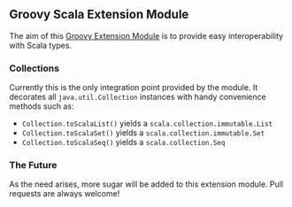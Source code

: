 ## Groovy Scala Extension Module

The aim of this [Groovy Extension Module](http://mrhaki.blogspot.com/2013/01/groovy-goodness-adding-extra-methods.html) is to provide easy interoperability with Scala types.

### Collections

Currently this is the only integration point provided by the module. It decorates all `java.util.Collection` instances with handy convenience methods such as:

* `Collection.toScalaList()` yields a `scala.collection.immutable.List`
* `Collection.toScalaSet()` yields a `scala.collection.immutable.Set`
* `Collection.toScalaSeq()` yields a `scala.collection.Seq`

### The Future

As the need arises, more sugar will be added to this extension module. Pull requests are always welcome!